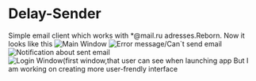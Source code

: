 # Delay-Sender
Simple email client which works with *@mail.ru adresses.Reborn.
Now it looks like this
![Main Window](https://github.com/WinnieDave/Delay-Sender/tree/Images/MainWindowImage.png)
![Error message/Can`t send email](https://github.com/WinnieDave/Delay-Sender/tree/Images/ErrorMessage.png)
![Notification about sent email](https://github.com/WinnieDave/Delay-Sender/tree/Images/MessageSentImage.png)
![Login Window(first window,that user can see when launching app](https://github.com/WinnieDave/Delay-Sender/tree/Images/LoginImage.png)
But I am working on creating more user-frendly interface
